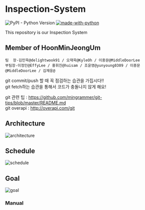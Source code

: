 # Inspection-System

![PyPI - Python Version](https://img.shields.io/pypi/pyversions/Django.svg)
[![made-with-python](https://img.shields.io/badge/Made%20with-Python-1f425f.svg)](https://www.python.org/)

This repository is our Inspection System


## Member of HoonMinJeongUm
```
팀  장-김민욱@delightwook91 / 오재욱@KyleOh / 이중문@MiddleDoorLee
부팀장-이정인@EffyLee / 홍휘진@huisam / 조윤영@yunyoung0309 / 이중문@MiddleDoorLee / 김재웅@
```

git commit/push 할 때 꼭 점검하는 습관을 가집시다!!                             
git fetch하는 습관을 통해서 코드가 충돌나지 않게 해요!                          

git 관련 팁 : https://github.com/mingrammer/git-tips/blob/master/README.md                                     
git overapi : http://overapi.com/git

## Architecture
![architecture](https://user-images.githubusercontent.com/16011260/42408501-9a552a08-8208-11e8-893e-3e9ae79f8f12.png)

## Schedule
![schedule](https://user-images.githubusercontent.com/16011260/42408515-dca93f98-8208-11e8-9e3c-23478acb57a1.png)

## Goal
![goal](https://user-images.githubusercontent.com/16011260/42408522-0558bc16-8209-11e8-8a52-7fa06e52899c.png)

### Manual
